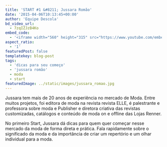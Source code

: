 ```yaml
---
title: 'START #1 &#8211; Jussara Romão'
date: '2015-04-06T10:13:45+00:00'
author: 'Equipe Descola'
bd_video_url:
  - 7zqIZJzB4Ko
embed_code:
  - '<iframe width="560" height="315" src="https://www.youtube.com/embed/7zqIZJzB4Ko" frameborder="0" allowfullscreen></iframe>'
aspect_ratio:
  - '1'
featuredPost: false
templatekey: blog-post
tags:
  - 'dicas para seu começo'
  - 'jussara romão'
  - moda
  - start
featuredImage: ../static/images/jussara_romao.jpg
---
```


<span class="s1">Jussara tem mais de 20 anos de experiência no mercado de Moda. Entre muitos projetos, foi editora de moda na revista revista ELLE, é palestrante e professora sobre moda e Publisher e diretora criativa das revistas customizadas, catálogos e conteúdo de moda on e offline das Lojas Renner.</span>

<span class="s1">No primeiro Start, Jussara dá dicas para quem quer começar nesse mercado da moda de forma direta e prática. Fala rapidamente sobre o significado da moda e da importância de criar um repertório e um olhar individual para a moda.</span>
